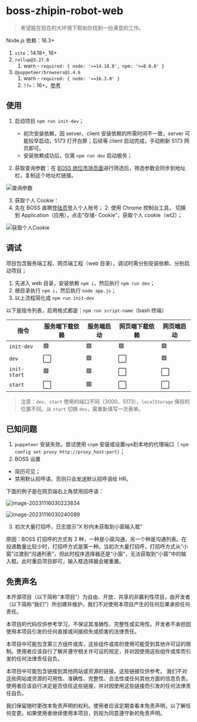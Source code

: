 # boss-zhipin-robot-web

> 希望能在现在的大环境下帮助你找到一份满意的工作。

Node.js 依赖：16.3+

1. `vite`：14.18+, 16+
2. `rollup@3.27.0`
   1. warn - `required: { node: '>=14.18.0', npm: '>=8.0.0' }`
3. `@puppeteer/browsers@1.4.6`
   1. warn - `required: { node: '>=16.3.0' }`
   2. `??=`：16+。[参考](https://node.green/#ES2021-features-Logical-Assignment-----basic-support)

## 使用

1. 启动项目 `npm run init-dev`；
   - 初次安装依赖，因 server、client 安装依赖的所需时间不一致，server 可能较早启动，5173 打开白屏；后续等 client 启动完成，手动刷新 5173 网页即可。
   - 安装依赖成功后，仅需 `npm run dev` 启动服务；

2. 获取查询参数：在 [BOSS 岗位市场页面](https://www.zhipin.com/web/geek/job)进行筛选后，筛选参数会同步到地址栏，复制这个地址栏链接。

![查询参数](https://engvu.oss-cn-shenzhen.aliyuncs.com/e05a3a8b9f32aa0bec24b49431540e03.webp)

3. 获取个人 Cookie：
1. 先在 BOSS 直聘[登陆页](https://www.zhipin.com/web/user/?ka=header-login)登入个人账号； 2. 使用 Chrome 控制台工具， 切换到 Application（应用），点击“存储- Cookie”，获取个人 cookie（wt2）；

![获取个人Cookie](https://engvu.oss-cn-shenzhen.aliyuncs.com/7a185a08a64782df63119eb61b0ab966.webp)

## 调试

项目包含服务端工程、网页端工程（web 目录），调试时需分别安装依赖、分别启动项目；

1. 先进入 web 目录，安装依赖 `npm i`，然后执行 `npm run dev`；
2. 根目录执行 `npm i`，然后执行 `node app.js`；
3. 以上流程简化成 `npm run init-dev`

以下是指令列表，启用格式都是：`npm run script-name`（bash 终端）

| 指令         | 服务端下载依赖 | 服务端启动 | 网页端下载依赖 | 网页端启动 |
| ------------ | -------------- | ---------- | -------------- | ---------- |
| `init-dev`   | 🟩             | 🟩         | 🟩             | 🟩         |
| `dev`        | ⬜️            | 🟩         | ⬜️            | 🟩         |
| `init-start` | 🟩             | 🟩         | ⬜️            | ⬜️        |
| `start`      | ⬜️            | 🟩         | ⬜️            | ⬜️        |

> 注意：`dev`、`start` 使用的端口不同（3000、5173），`localStorage` 保存的位置不同。从 `start` 切换 `dev`，需重新填写一次表单。

## 已知问题

1. `puppeteer` 安装失败。尝试使用 `cnpm` 安装或设置`npm`到本地的代理端口（ `npm config set proxy http://proxy_host:port`）；
2. BOSS 设置

- 简历可见；
- 禁用默认招呼语，否则只会发送默认招呼语给 HR。

下面的例子是在网页端右上角禁用招呼语：

![image-20231116030223834](https://engvu.oss-cn-shenzhen.aliyuncs.com/347d0cf1d9614701c0f2f18dd92796b7.webp)

![image-20231116030240089](https://engvu.oss-cn-shenzhen.aliyuncs.com/b0ec5a6078483d90285a5bd334390f8e.webp)

3. 初次大量打招呼，日志提示“X 秒内未获取到小窗输入框”

原因：BOSS 打招呼的方式有 2 种，一种是小窗沟通，另一个种是沟通列表。在投递数量比较少时，打招呼方式是第一种。当初次大量打招呼，打招呼方式从“小窗”过渡到“沟通列表”，但此时程序选择器还是“小窗”，无法获取到“小窗”中的输入框。此时重启项目即可，输入框选择器会被重置。

## 免责声名

本开源项目（以下简称“本项目”）为自由、开放、共享的非赢利性项目，由开发者（以下简称“我们”）所创建并维护。我们不对使用本项目产生的任何后果承担任何责任。

本项目的代码仅供参考学习，不保证其准确性、完整性或实用性。开发者不承担因使用本项目引发的任何直接或间接损失或损害的法律责任。

本项目中可能包含第三方组件或库，这些组件或库的使用可能受到其他许可证的限制。使用者应该自行了解并遵守相关许可证的规定，并对因使用这些组件或库而引发的任何法律责任自负。

本项目中可能包含链接到其他网站或资源的链接。这些链接仅供参考。 我们不对这些网站或资源的可用性、准确性、完整性、合法性或任何其他方面的信息负责。使用者应该自行决定是否信任这些链接，并对因使用这些链接而引发的任何法律责任自负。

我们保留随时更改本免责声明的权利。使用者应该定期查看本免责声明，以了解任何变更。如果使用者继续使用本项目，则视为同意遵守新的免责声明。
